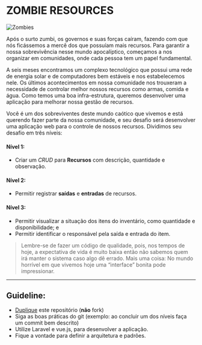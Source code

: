 # ZOMBIE RESOURCES

![Zombies](https://1.bp.blogspot.com/-nZGSpAiM8JM/UoajD2jeZuI/AAAAAAAAAR4/YCOT3XpuKDU/s1600/apocalipse-zumbi.jpg)

Após o surto zumbi, os governos e suas forças caíram, fazendo com que nós ficássemos a mercê dos que possuíam mais recursos.
Para garantir a nossa sobrevivência nesse mundo apocalíptico, começamos a nos organizar em comunidades, onde cada pessoa tem um papel fundamental.

A seis meses encontramos um complexo tecnológico que possui uma rede de energia solar e de computadores bem estáveis e nos estabelecemos nele. Os últimos acontecimentos em nossa comunidade nos trouxeram a necessidade de controlar melhor nossos recursos como armas, comida e água. Como temos uma boa infra-estrutura, queremos desenvolver uma aplicação para melhorar nossa gestão de recursos.

Você é um dos sobreviventes deste mundo caótico que vivemos e está querendo fazer parte da nossa
comunidade, e seu desafio será desenvolver uma aplicação web para o controle de nossos recursos.
Dividimos seu desafio em três níveis:

#### Nível 1:
- Criar um _CRUD_ para **Recursos** com descrição, quantidade e observação.

#### Nível 2:
- Permitir registrar **saídas** e **entradas** de recursos.

#### Nível 3:
- Permitir visualizar a situação dos itens do inventário, como quantidade e disponibilidade; e
- Permitir identificar o responsável pela saída e entrada do item.

>Lembre-se de fazer um código de qualidade, pois, nos tempos de hoje, a expectativa de vida é muito baixa então não sabemos quem irá manter
>o sistema caso algo dê errado. Mais uma coisa: No mundo horrível em que vivemos hoje uma “interface” bonita pode impressionar.

--------------------

## Guideline:
- [Duplique](https://help.github.com/articles/duplicating-a-repository/) este repositório (**não** fork)
- Siga as boas práticas do git (exemplo: ao concluir um dos níveis faça um commit bem descrito)
- Utilize Laravel e vue.js, para desenvolver a aplicação.
- Fique a vontade para definir a arquitetura e padrões.